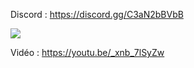 Discord : https://discord.gg/C3aN2bBVbB

<img src="https://i.imgur.com/GXuWr4o.png">

Vidéo : https://youtu.be/_xnb_7lSyZw
